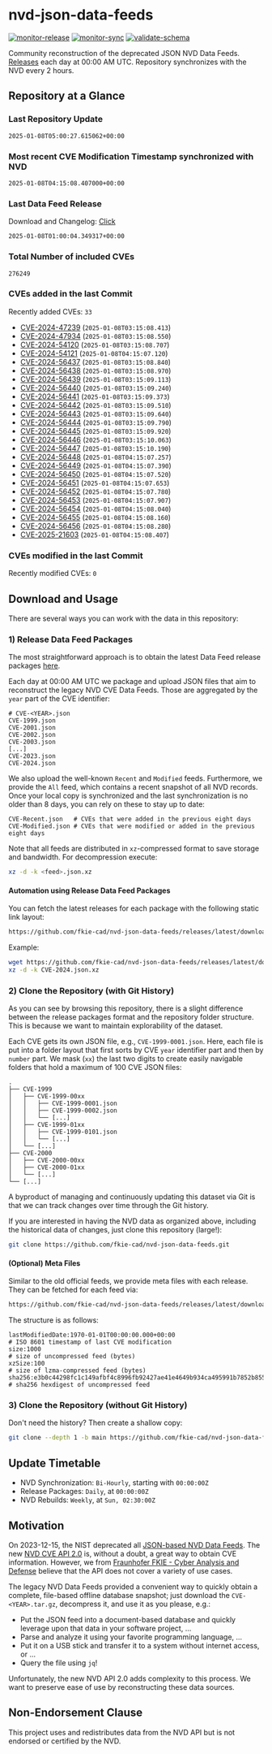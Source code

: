 # nvd-json-data-feeds

[![monitor-release](https://github.com/fkie-cad/nvd-json-data-feeds/actions/workflows/monitor_release.yml/badge.svg)](https://github.com/fkie-cad/nvd-json-data-feeds/actions/workflows/monitor_release.yml)
[![monitor-sync](https://github.com/fkie-cad/nvd-json-data-feeds/actions/workflows/monitor_sync.yml/badge.svg)](https://github.com/fkie-cad/nvd-json-data-feeds/actions/workflows/monitor_sync.yml)
[![validate-schema](https://github.com/fkie-cad/nvd-json-data-feeds/actions/workflows/validate_schema.yml/badge.svg)](https://github.com/fkie-cad/nvd-json-data-feeds/actions/workflows/validate_schema.yml)

Community reconstruction of the deprecated JSON NVD Data Feeds.
[Releases](https://github.com/fkie-cad/nvd-json-data-feeds/releases/latest) each day at 00:00 AM UTC.
Repository synchronizes with the NVD every 2 hours.

## Repository at a Glance

### Last Repository Update

```plain
2025-01-08T05:00:27.615062+00:00
```

### Most recent CVE Modification Timestamp synchronized with NVD

```plain
2025-01-08T04:15:08.407000+00:00
```

### Last Data Feed Release

Download and Changelog: [Click](https://github.com/fkie-cad/nvd-json-data-feeds/releases/latest)

```plain
2025-01-08T01:00:04.349317+00:00
```

### Total Number of included CVEs

```plain
276249
```

### CVEs added in the last Commit

Recently added CVEs: `33`

- [CVE-2024-47239](CVE-2024/CVE-2024-472xx/CVE-2024-47239.json) (`2025-01-08T03:15:08.413`)
- [CVE-2024-47934](CVE-2024/CVE-2024-479xx/CVE-2024-47934.json) (`2025-01-08T03:15:08.550`)
- [CVE-2024-54120](CVE-2024/CVE-2024-541xx/CVE-2024-54120.json) (`2025-01-08T03:15:08.707`)
- [CVE-2024-54121](CVE-2024/CVE-2024-541xx/CVE-2024-54121.json) (`2025-01-08T04:15:07.120`)
- [CVE-2024-56437](CVE-2024/CVE-2024-564xx/CVE-2024-56437.json) (`2025-01-08T03:15:08.840`)
- [CVE-2024-56438](CVE-2024/CVE-2024-564xx/CVE-2024-56438.json) (`2025-01-08T03:15:08.970`)
- [CVE-2024-56439](CVE-2024/CVE-2024-564xx/CVE-2024-56439.json) (`2025-01-08T03:15:09.113`)
- [CVE-2024-56440](CVE-2024/CVE-2024-564xx/CVE-2024-56440.json) (`2025-01-08T03:15:09.240`)
- [CVE-2024-56441](CVE-2024/CVE-2024-564xx/CVE-2024-56441.json) (`2025-01-08T03:15:09.373`)
- [CVE-2024-56442](CVE-2024/CVE-2024-564xx/CVE-2024-56442.json) (`2025-01-08T03:15:09.510`)
- [CVE-2024-56443](CVE-2024/CVE-2024-564xx/CVE-2024-56443.json) (`2025-01-08T03:15:09.640`)
- [CVE-2024-56444](CVE-2024/CVE-2024-564xx/CVE-2024-56444.json) (`2025-01-08T03:15:09.790`)
- [CVE-2024-56445](CVE-2024/CVE-2024-564xx/CVE-2024-56445.json) (`2025-01-08T03:15:09.920`)
- [CVE-2024-56446](CVE-2024/CVE-2024-564xx/CVE-2024-56446.json) (`2025-01-08T03:15:10.063`)
- [CVE-2024-56447](CVE-2024/CVE-2024-564xx/CVE-2024-56447.json) (`2025-01-08T03:15:10.190`)
- [CVE-2024-56448](CVE-2024/CVE-2024-564xx/CVE-2024-56448.json) (`2025-01-08T04:15:07.257`)
- [CVE-2024-56449](CVE-2024/CVE-2024-564xx/CVE-2024-56449.json) (`2025-01-08T04:15:07.390`)
- [CVE-2024-56450](CVE-2024/CVE-2024-564xx/CVE-2024-56450.json) (`2025-01-08T04:15:07.520`)
- [CVE-2024-56451](CVE-2024/CVE-2024-564xx/CVE-2024-56451.json) (`2025-01-08T04:15:07.653`)
- [CVE-2024-56452](CVE-2024/CVE-2024-564xx/CVE-2024-56452.json) (`2025-01-08T04:15:07.780`)
- [CVE-2024-56453](CVE-2024/CVE-2024-564xx/CVE-2024-56453.json) (`2025-01-08T04:15:07.907`)
- [CVE-2024-56454](CVE-2024/CVE-2024-564xx/CVE-2024-56454.json) (`2025-01-08T04:15:08.040`)
- [CVE-2024-56455](CVE-2024/CVE-2024-564xx/CVE-2024-56455.json) (`2025-01-08T04:15:08.160`)
- [CVE-2024-56456](CVE-2024/CVE-2024-564xx/CVE-2024-56456.json) (`2025-01-08T04:15:08.280`)
- [CVE-2025-21603](CVE-2025/CVE-2025-216xx/CVE-2025-21603.json) (`2025-01-08T04:15:08.407`)


### CVEs modified in the last Commit

Recently modified CVEs: `0`



## Download and Usage

There are several ways you can work with the data in this repository:

### 1) Release Data Feed Packages

The most straightforward approach is to obtain the latest Data Feed release packages [here](https://github.com/fkie-cad/nvd-json-data-feeds/releases/latest).

Each day at 00:00 AM UTC we package and upload JSON files that aim to reconstruct the legacy NVD CVE Data Feeds.
Those are aggregated by the `year` part of the CVE identifier:

```
# CVE-<YEAR>.json
CVE-1999.json
CVE-2001.json
CVE-2002.json
CVE-2003.json
[...]
CVE-2023.json
CVE-2024.json
```

We also upload the well-known `Recent` and `Modified` feeds.
Furthermore, we provide the `All` feed, which contains a recent snapshot of all NVD records.
Once your local copy is synchronized and the last synchronization is no older than 8 days, you can rely on these to stay up to date:

```plain
CVE-Recent.json   # CVEs that were added in the previous eight days
CVE-Modified.json # CVEs that were modified or added in the previous eight days
```

Note that all feeds are distributed in `xz`-compressed format to save storage and bandwidth.
For decompression execute:

```sh
xz -d -k <feed>.json.xz
```

#### Automation using Release Data Feed Packages

You can fetch the latest releases for each package with the following static link layout:

```sh
https://github.com/fkie-cad/nvd-json-data-feeds/releases/latest/download/CVE-<YEAR>.json.xz
```

Example:

```sh
wget https://github.com/fkie-cad/nvd-json-data-feeds/releases/latest/download/CVE-2024.json.xz
xz -d -k CVE-2024.json.xz
```

### 2) Clone the Repository (with Git History)

As you can see by browsing this repository, there is a slight difference between the release packages format and the repository folder structure.
This is because we want to maintain explorability of the dataset.

Each CVE gets its own JSON file, e.g., `CVE-1999-0001.json`.
Here, each file is put into a folder layout that first sorts by CVE `year` identifier part and then by `number` part.
We mask (`xx`) the last two digits to create easily navigable folders that hold a maximum of 100 CVE JSON files:

```plain
.
├── CVE-1999
│   ├── CVE-1999-00xx
│   │   ├── CVE-1999-0001.json
│   │   ├── CVE-1999-0002.json
│   │   └── [...]
│   ├── CVE-1999-01xx
│   │   ├── CVE-1999-0101.json
│   │   └── [...]
│   └── [...]
├── CVE-2000
│   ├── CVE-2000-00xx
│   ├── CVE-2000-01xx
│   └── [...]
└── [...]
```

A byproduct of managing and continuously updating this dataset via Git is that we can track changes over time through the Git history.

If you are interested in having the NVD data as organized above, including the historical data of changes, just clone this repository (large!):

```sh
git clone https://github.com/fkie-cad/nvd-json-data-feeds.git
```

#### (Optional) Meta Files

Similar to the old official feeds, we provide meta files with each release. They can be fetched for each feed via:

```sh
https://github.com/fkie-cad/nvd-json-data-feeds/releases/latest/download/CVE-<YEAR>.meta
```

The structure is as follows:

```plain
lastModifiedDate:1970-01-01T00:00:00.000+00:00                          # ISO 8601 timestamp of last CVE modification
size:1000                                                               # size of uncompressed feed (bytes)
xzSize:100                                                              # size of lzma-compressed feed (bytes)
sha256:e3b0c44298fc1c149afbf4c8996fb92427ae41e4649b934ca495991b7852b855 # sha256 hexdigest of uncompressed feed
```

### 3) Clone the Repository (without Git History)

Don't need the history? Then create a shallow copy:

```sh
git clone --depth 1 -b main https://github.com/fkie-cad/nvd-json-data-feeds.git
```


## Update Timetable

* NVD Synchronization: `Bi-Hourly`, starting with `00:00:00Z`
* Release Packages: `Daily`, at `00:00:00Z`
* NVD Rebuilds: `Weekly`, at `Sun, 02:30:00Z`


## Motivation

On 2023-12-15, the NIST deprecated all [JSON-based NVD Data Feeds](https://nvd.nist.gov/vuln/data-feeds#divRetirementBanner-1).
The new [NVD CVE API 2.0](https://nvd.nist.gov/developers/vulnerabilities) is, without a doubt, a great way to obtain CVE information.
However, we from [Fraunhofer FKIE - Cyber Analysis and Defense](https://www.fkie.fraunhofer.de/en/departments/cad.html) believe that the API does not cover a variety of use cases.

The legacy NVD Data Feeds provided a convenient way to quickly obtain a complete, file-based offline database snapshot; just download the `CVE-<YEAR>.tar.gz`, decompress it, and use it as you please, e.g.:

- Put the JSON feed into a document-based database and quickly leverage upon that data in your software project, ...
- Parse and analyze it using your favorite programming language, ...
- Put it on a USB stick and transfer it to a system without internet access, or ...
- Query the file using `jq`!

Unfortunately, the new NVD API 2.0 adds complexity to this process.
We want to preserve ease of use by reconstructing these data sources.

## Non-Endorsement Clause

This project uses and redistributes data from the NVD API but is not endorsed or certified by the NVD.